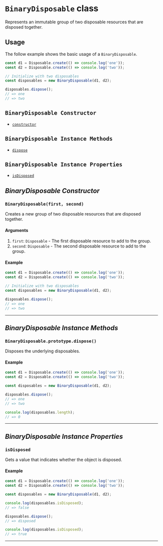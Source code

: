 # `BinaryDisposable` class #

Represents an immutable group of two disposable resources that are disposed together.

## Usage ##

The follow example shows the basic usage of a `BinaryDisposable`.

```js
const d1 = Disposable.create(() => console.log('one'));
const d2 = Disposable.create(() => console.log('two'));

// Initialize with two disposables
const disposables = new BinaryDisposable(d1, d2);

disposables.dispose();
// => one
// => two
```

## `BinaryDisposable Constructor` ##
- [`constructor`](#binarydisposablefirst-second)

## `BinaryDisposable Instance Methods` ##
- [`dispose`](#binarydisposableprototypedispose)

## `BinaryDisposable Instance Properties` ##
- [`isDisposed`](#isdisposed)

## _BinaryDisposable Constructor_ ##

### <a id="binarydisposable"></a>`BinaryDisposable(first, second)`

Creates a new group of two disposable resources that are disposed together.

#### Arguments
1. `first`: `Disposable` - The first disposable resource to add to the group.
2. `second`: `Disposable` - The second disposable resource to add to the group.

#### Example
```js
const d1 = Disposable.create(() => console.log('one'));
const d2 = Disposable.create(() => console.log('two'));

// Initialize with two disposables
const disposables = new BinaryDisposable(d1, d2);

disposables.dispose();
// => one
// => two
```

* * *

## _BinaryDisposable Instance Methods_ ##

### <a id="binarydisposableprototypedispose"></a>`BinaryDisposable.prototype.dispose()`

Disposes the underlying disposables.

#### Example

```js
const d1 = Disposable.create(() => console.log('one'));
const d2 = Disposable.create(() => console.log('two'));

const disposables = new BinaryDisposable(d1, d2);

disposables.dispose();
// => one
// => two

console.log(disposables.length);
// => 0
```
* * *

## _BinaryDisposable Instance Properties_ ##

### <a id="isdisposed"></a>`isDisposed`

Gets a value that indicates whether the object is disposed.

#### Example
```js
const d1 = Disposable.create(() => console.log('one'));
const d2 = Disposable.create(() => console.log('two'));

const disposables = new BinaryDisposable(d1, d2);

console.log(disposables.isDisposed);
// => false

disposables.dispose();
// => disposed

console.log(disposables.isDisposed);
// => true
```

* * *
